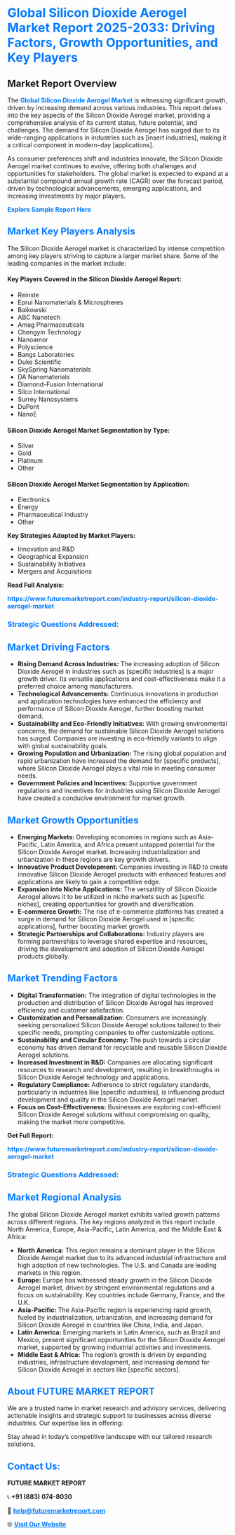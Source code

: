 <h1 style="color: #007BFF;">Global Silicon Dioxide Aerogel Market Report 2025-2033: Driving Factors, Growth Opportunities, and Key Players</h1>

<section id="overview">
<h2>Market Report Overview</h2>
<p>The <a href="https://www.futuremarketreport.com/industry-report/silicon-dioxide-aerogel-market" style="color: #007BFF; text-decoration: none;"><strong>Global Silicon Dioxide Aerogel Market</strong></a> is witnessing significant growth, driven by increasing demand across various industries. This report delves into the key aspects of the Silicon Dioxide Aerogel market, providing a comprehensive analysis of its current status, future potential, and challenges. The demand for Silicon Dioxide Aerogel has surged due to its wide-ranging applications in industries such as [insert industries], making it a critical component in modern-day [applications].</p>
<p>As consumer preferences shift and industries innovate, the Silicon Dioxide Aerogel market continues to evolve, offering both challenges and opportunities for stakeholders. The global market is expected to expand at a substantial compound annual growth rate (CAGR) over the forecast period, driven by technological advancements, emerging applications, and increasing investments by major players.</p>
</section>

<section id="overview">
<p><a href="https://www.futuremarketreport.com/request-sample/reportId=32663" style="color: #007BFF; text-decoration: none;"><strong>Explore Sample Report Here</strong></a></p>
</section>

<section id="key-players">
<h2 style="color: #007BFF;">Market Key Players Analysis</h2>
<p>The Silicon Dioxide Aerogel market is characterized by intense competition among key players striving to capture a larger market share. Some of the leading companies in the market include:</p>
<h4>Key Players Covered in the Silicon Dioxide Aerogel Report:</h4>
<ul><li>Reinste</li><li>Eprui Nanomaterials &amp; Microspheres</li><li>Baikowski</li><li>ABC Nanotech</li><li>Amag Pharmaceuticals</li><li>Chengyin Technology</li><li>Nanoamor</li><li>Polyscience</li><li>Bangs Laboratories</li><li>Duke Scientific</li><li>SkySpring Nanomaterials</li><li>DA Nanomaterials</li><li>Diamond-Fusion International</li><li>Silco International</li><li>Surrey Nanosystems</li><li>DuPont</li><li>NanoE</li></ul>
<h4>Silicon Dioxide Aerogel Market Segmentation by Type:</h4>
<ul><li>Silver</li><li>Gold</li><li>Platinum</li><li>Other</li></ul>

<h4>Silicon Dioxide Aerogel Market Segmentation by Application:</h4>
<ul><li>Electronics</li><li>Energy</li><li>Pharmaceutical Industry</li><li>Other</li></ul>
<p><strong>Key Strategies Adopted by Market Players:</strong></p>
<ul>
<li>Innovation and R&D</li>
<li>Geographical Expansion</li>
<li>Sustainability Initiatives</li>
<li>Mergers and Acquisitions</li>
</ul>
</section>

<section>
<p><strong>Read Full Analysis: </strong></p><a href="https://www.futuremarketreport.com/industry-report/silicon-dioxide-aerogel-market" style="color: #007BFF; text-decoration: none;"><strong>https://www.futuremarketreport.com/industry-report/silicon-dioxide-aerogel-market</strong></a>
<h3 style="color: #007BFF;">Strategic Questions Addressed:</h3>
</section>

<section id="driving-factors">
<h2 style="color: #007BFF;">Market Driving Factors</h2>
<ul>
<li><strong>Rising Demand Across Industries:</strong> The increasing adoption of Silicon Dioxide Aerogel in industries such as [specific industries] is a major growth driver. Its versatile applications and cost-effectiveness make it a preferred choice among manufacturers.</li>
<li><strong>Technological Advancements:</strong> Continuous innovations in production and application technologies have enhanced the efficiency and performance of Silicon Dioxide Aerogel, further boosting market demand.</li>
<li><strong>Sustainability and Eco-Friendly Initiatives:</strong> With growing environmental concerns, the demand for sustainable Silicon Dioxide Aerogel solutions has surged. Companies are investing in eco-friendly variants to align with global sustainability goals.</li>
<li><strong>Growing Population and Urbanization:</strong> The rising global population and rapid urbanization have increased the demand for [specific products], where Silicon Dioxide Aerogel plays a vital role in meeting consumer needs.</li>
<li><strong>Government Policies and Incentives:</strong> Supportive government regulations and incentives for industries using Silicon Dioxide Aerogel have created a conducive environment for market growth.</li>
</ul>
</section>

<section id="growth-opportunities">
<h2 style="color: #007BFF;">Market Growth Opportunities</h2>
<ul>
<li><strong>Emerging Markets:</strong> Developing economies in regions such as Asia-Pacific, Latin America, and Africa present untapped potential for the Silicon Dioxide Aerogel market. Increasing industrialization and urbanization in these regions are key growth drivers.</li>
<li><strong>Innovative Product Development:</strong> Companies investing in R&D to create innovative Silicon Dioxide Aerogel products with enhanced features and applications are likely to gain a competitive edge.</li>
<li><strong>Expansion into Niche Applications:</strong> The versatility of Silicon Dioxide Aerogel allows it to be utilized in niche markets such as [specific niches], creating opportunities for growth and diversification.</li>
<li><strong>E-commerce Growth:</strong> The rise of e-commerce platforms has created a surge in demand for Silicon Dioxide Aerogel used in [specific applications], further boosting market growth.</li>
<li><strong>Strategic Partnerships and Collaborations:</strong> Industry players are forming partnerships to leverage shared expertise and resources, driving the development and adoption of Silicon Dioxide Aerogel products globally.</li>
</ul>
</section>

<section id="trending-factors">
<h2 style="color: #007BFF;">Market Trending Factors</h2>
<ul>
<li><strong>Digital Transformation:</strong> The integration of digital technologies in the production and distribution of Silicon Dioxide Aerogel has improved efficiency and customer satisfaction.</li>
<li><strong>Customization and Personalization:</strong> Consumers are increasingly seeking personalized Silicon Dioxide Aerogel solutions tailored to their specific needs, prompting companies to offer customizable options.</li>
<li><strong>Sustainability and Circular Economy:</strong> The push towards a circular economy has driven demand for recyclable and reusable Silicon Dioxide Aerogel solutions.</li>
<li><strong>Increased Investment in R&D:</strong> Companies are allocating significant resources to research and development, resulting in breakthroughs in Silicon Dioxide Aerogel technology and applications.</li>
<li><strong>Regulatory Compliance:</strong> Adherence to strict regulatory standards, particularly in industries like [specific industries], is influencing product development and quality in the Silicon Dioxide Aerogel market.</li>
<li><strong>Focus on Cost-Effectiveness:</strong> Businesses are exploring cost-efficient Silicon Dioxide Aerogel solutions without compromising on quality, making the market more competitive.</li>
</ul>
</section>

<section>
<p><strong>Get Full Report: </strong></p><a href="https://www.futuremarketreport.com/industry-report/silicon-dioxide-aerogel-market" style="color: #007BFF; text-decoration: none;"><strong>https://www.futuremarketreport.com/industry-report/silicon-dioxide-aerogel-market</strong></a>
<h3 style="color: #007BFF;">Strategic Questions Addressed:</h3>
</section>


<section id="regional-analysis">
<h2 style="color: #007BFF;">Market Regional Analysis</h2>
<p>The global Silicon Dioxide Aerogel market exhibits varied growth patterns across different regions. The key regions analyzed in this report include North America, Europe, Asia-Pacific, Latin America, and the Middle East & Africa:</p>
<ul>
<li><strong>North America:</strong> This region remains a dominant player in the Silicon Dioxide Aerogel market due to its advanced industrial infrastructure and high adoption of new technologies. The U.S. and Canada are leading markets in this region.</li>
<li><strong>Europe:</strong> Europe has witnessed steady growth in the Silicon Dioxide Aerogel market, driven by stringent environmental regulations and a focus on sustainability. Key countries include Germany, France, and the U.K.</li>
<li><strong>Asia-Pacific:</strong> The Asia-Pacific region is experiencing rapid growth, fueled by industrialization, urbanization, and increasing demand for Silicon Dioxide Aerogel in countries like China, India, and Japan.</li>
<li><strong>Latin America:</strong> Emerging markets in Latin America, such as Brazil and Mexico, present significant opportunities for the Silicon Dioxide Aerogel market, supported by growing industrial activities and investments.</li>
<li><strong>Middle East & Africa:</strong> The region’s growth is driven by expanding industries, infrastructure development, and increasing demand for Silicon Dioxide Aerogel in sectors like [specific sectors].</li>
</ul>
</section>

<footer>
<h2 style="color: #007BFF;">About FUTURE MARKET REPORT</h2>
<p>We are a trusted name in market research and advisory services, delivering actionable insights and strategic support to businesses across diverse industries. Our expertise lies in offering:</p>

<p>Stay ahead in today’s competitive landscape with our tailored research solutions.</p>

<h2 style="color: #007BFF;">Contact Us:</h2>
<p><strong>FUTURE MARKET REPORT</strong></p>
<p>📞 <strong>+91 (883) 074-8030</strong></p>
<p>📧 <strong><a href="mailto:help@futuremarketreport.com" style="color: #007BFF;">help@futuremarketreport.com</a></strong></p>
<p>🌐 <strong><a href="https://www.futuremarketreport.com/" style="color: #007BFF;">Visit Our Website</a></strong></p>
</footer>